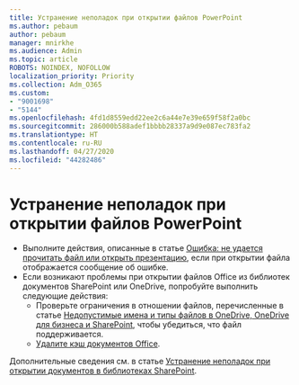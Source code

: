 ```yaml
---
title: Устранение неполадок при открытии файлов PowerPoint
ms.author: pebaum
author: pebaum
manager: mnirkhe
ms.audience: Admin
ms.topic: article
ROBOTS: NOINDEX, NOFOLLOW
localization_priority: Priority
ms.collection: Adm_O365
ms.custom:
- "9001698"
- "5144"
ms.openlocfilehash: 4fd1d8559edd22ee2c6a44e7e39e659f58f2a0bc
ms.sourcegitcommit: 286000b588adef1bbbb28337a9d9e087ec783fa2
ms.translationtype: HT
ms.contentlocale: ru-RU
ms.lasthandoff: 04/27/2020
ms.locfileid: "44282486"
---
```

# <a name="resolve-issues-opening-powerpoint-files"></a>Устранение неполадок при открытии файлов PowerPoint

- Выполните действия, описанные в статье [Ошибка: не удается прочитать файл или открыть презентацию](https://support.office.com/article/Error-Can-t-read-file-or-Presentation-cannot-be-opened-7f2f31e2-d4dd-4c1f-9e27-ba6fadf92d44), если при открытии файла отображается сообщение об ошибке.
- Если возникают проблемы при открытии файлов Office из библиотек документов SharePoint или OneDrive, попробуйте выполнить следующие действия:
    - Проверьте ограничения в отношении файлов, перечисленные в статье [Недопустимые имена и типы файлов в OneDrive, OneDrive для бизнеса и SharePoint](https://support.office.com/article/64883a5d-228e-48f5-b3d2-eb39e07630fa), чтобы убедиться, что файл поддерживается.
    - [Удалите кэш документов Office](https://support.office.com/article/b1d3765e-d71b-4bb8-99ca-acd22c42995d).

Дополнительные сведения см. в статье [Устранение неполадок при открытии документов в библиотеках SharePoint](https://support.office.com/article/31329fa1-4ad0-47fc-95d8-bb0c5b12a536).
